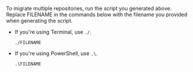 To migrate multiple repositories, run the script you generated above. Replace FILENAME in the commands below with the filename you provided when generating the script.

- If you're using Terminal, use `./`.

  ```shell copy
  ./FILENAME
  ```

- If you're using PowerShell, use `.\`.

  ```shell copy
  .\FILENAME
  ```
